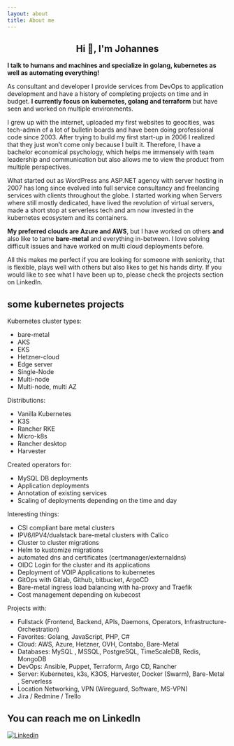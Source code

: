 ```yaml
---
layout: about
title: About me
---
```


<h2 align="center">Hi 👋, I'm Johannes</h2>

**I talk to humans and machines and specialize in golang, kubernetes as well as automating everything!**

As consultant and developer I provide services from DevOps to application development and have a history of completing projects on time and in budget. **I currently focus on kubernetes, golang and terraform** but have seen and worked on multiple environments.

I grew up with the internet, uploaded my first websites to geocities, was tech-admin of a lot of bulletin boards and have been doing professional code since 2003. After trying to build my first start-up in 2006 I realized that they just won’t come only because I built it. Therefore, I have a bachelor economical psychology, which helps me immensely with team leadership and communication but also allows me to view the product from multiple perspectives.
 
What started out as WordPress ans ASP.NET agency with server hosting in 2007 has long since evolved into full service consultancy and freelancing services with clients throughout the globe. I started working when Servers where still mostly dedicated, have lived the revolution of virtual servers, made a short stop at serverless tech and am now invested in the kubernetes ecosystem and its containers. 

**My preferred clouds are Azure and AWS**, but I have worked on others **and** also like to tame **bare-metal** and everything in-between. I love solving difficult issues and have worked on multi cloud deployments before.

All this makes me perfect if you are looking for someone with seniority, that is flexible, plays well with others but also likes to get his hands dirty. If you would like to see what I have been up to, please check the projects section on LinkedIn.

## some kubernetes projects

Kubernetes cluster types:

- bare-metal
- AKS
- EKS
- Hetzner-cloud
- Edge server
- Single-Node
- Multi-node
- Multi-node, multi AZ

Distributions:

- Vanilla Kubernetes
- K3S
- Rancher RKE
- Micro-k8s
- Rancher desktop
- Harvester

Created operators for:

- MySQL DB deployments
- Application deployments
- Annotation of existing services
- Scaling of deployments depending on the time and day

Interesting things:

- CSI compliant bare metal clusters
- IPV6/IPV4/dualstack bare-metal clusters with Calico
- Cluster to cluster migrations
- Helm to kustomize migrations
- automated dns and certificates (certmanager/externaldns)
- OIDC Login for the cluster and its applications
- Deployment of VOIP Applications to kubernetes
- GitOps with Gitlab, Github, bitbucket, ArgoCD
- Bare-metal ingress load balancing with ha-proxy and Traefik
- Cost management depending on kubecost


Projects with:

- Fullstack (Frontend, Backend, APIs, Daemons, Operators, Infrastructure-Orchestration)
- Favorites: Golang, JavaScript, PHP, C#
- Cloud: AWS, Azure, Hetzner, OVH, Contabo, Bare-Metal
- Databases: MySQL , MSSQL, PostgreSQL, TimeScaleDB, Redis, MongoDB
- DevOps: Ansible, Puppet, Terraform, Argo CD, Rancher
- Server: Kubernetes, k3s, K3OS, Harvester, Docker (Swarm), Bare-Metal , Serverless
- Location Networking, VPN (Wireguard, Software, MS-VPN)
- Jira / Redmine / Trello


## You can reach me on LinkedIn

[![Linkedin](https://img.shields.io/badge/linkedin%20-%230077B5.svg?&style=for-the-badge&logo=linkedin&logoColor=white)](http://www.hoelzel.it/)


